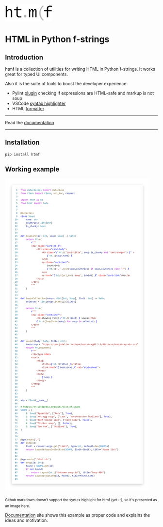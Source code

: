 ![](doc/docs/logo_small.png)

# HTML in Python f-strings

## Introduction

htmf is a collection of utilities for writing HTML in Python f-strings. It works great for typed UI components.

Also it is the suite of tools to boost the developer experience:

- Pylint [plugin](lint.md) checking if expressions are HTML-safe and markup is not soup
- VSCode [syntax highlighter](highlight.md)
- HTML [formatter](format.md)

---
Read the [documentation]()

---

## Installation
```shell
pip install htmf
```

## Working example
![example](soups.png)

<sub>Github markdown doesn't support the syntax highlight for htmf (yet :-), so it's presented as an image here.
</sub>

[Documentation]() site shows this example as proper code and
explains the ideas and motivation.